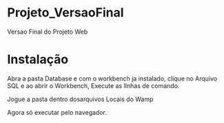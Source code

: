 # Projeto_VersaoFinal
 Versao Final do Projeto Web


# Instalação

Abra a pasta Database e com o workbench ja instalado, clique no Arquivo SQL e ao abrir o Workbench, Execute as lInhas de comando.

Jogue a pasta dentro dosarquivos Locais do Wamp

Agora só executar pelo navegador.
